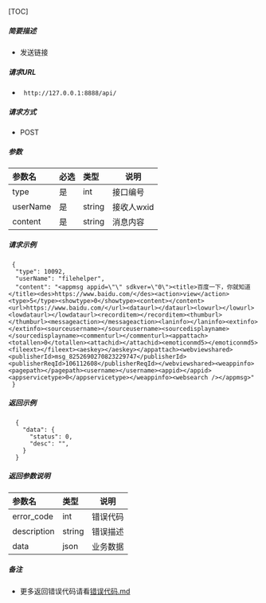 

[TOC]

##### 简要描述

- 发送链接

##### 请求URL
- ` http://127.0.0.1:8888/api/`

##### 请求方式
- POST

##### 参数

| 参数名      | 必选 | 类型     | 说明      |   
|:---------|:---|:-------|---------|   
| type     | 是  | int    | 接口编号    |   
| userName | 是  | string | 接收人wxid |   
| content  | 是  | string | 消息内容    |   

##### 请求示例

```
 {
  "type": 10092,
  "userName": "filehelper",
  "content": "<appmsg appid=\"\" sdkver=\"0\"><title>百度一下，你就知道</title><des>https://www.baidu.com/</des><action>view</action><type>5</type><showtype>0</showtype><content></content><url>https://www.baidu.com/</url><dataurl></dataurl><lowurl></lowurl><lowdataurl></lowdataurl><recorditem></recorditem><thumburl></thumburl><messageaction></messageaction><laninfo></laninfo><extinfo></extinfo><sourceusername></sourceusername><sourcedisplayname></sourcedisplayname><commenturl></commenturl><appattach><totallen>0</totallen><attachid></attachid><emoticonmd5></emoticonmd5><fileext></fileext><aeskey></aeskey></appattach><webviewshared><publisherId>msg_8252690270823229747</publisherId><publisherReqId>106112608</publisherReqId></webviewshared><weappinfo><pagepath></pagepath><username></username><appid></appid><appservicetype>0</appservicetype></weappinfo><websearch /></appmsg>"
 }

```

##### 返回示例

``` 
  {
    "data": {
      "status": 0,
      "desc": "",
    }
  }
```

##### 返回参数说明

| 参数名         | 类型     | 说明   |   
|:------------|:-------|------|   
| error_code  | int    | 错误代码 |   
| description | string | 错误描述 |   
| data        | json   | 业务数据 |   

##### 备注

- 更多返回错误代码请看[错误代码.md](../错误代码.md)






